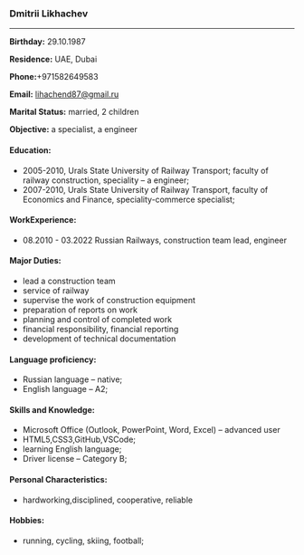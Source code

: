 ### Dmitrii Likhachev
***
__Birthday:__ 29.10.1987 <br>

__Residence:__ UAE, Dubai<br>

__Phone:__+971582649583<br>

__Email:__ lihachend87@gmail.ru<br>

__Marital Status:__ married, 2 children<br>

__Objective:__ а specialist, а engineer<br>

#### Education:
+ 2005-2010, Urals State University of Railway Transport; faculty of railway construction, speciality – a engineer;
+ 2007-2010, Urals State University of Railway Transport, faculty of Economics and Finance, speciality-commerce specialist;

#### WorkExperience:

+ 08.2010 - 03.2022 Russian Railways, construction team lead, engineer

#### Major Duties:

+ lead a construction team
+ service of railway
+ supervise the work of construction equipment
+ preparation of reports on work
+ planning and control of completed work
+ financial responsibility, financial reporting
+ development of technical documentation

#### Language proficiency:

+ Russian language – native;
+ English language – A2;

#### Skills and Knowledge:

+ Microsoft Office (Outlook, PowerPoint, Word, Excel) – advanced user 
+ HTML5,CSS3,GitHub,VSCode;
+ learning English language;
+ Driver license – Category B;

#### Personal Characteristics:

+ hardworking,disciplined, cooperative, reliable

#### Hobbies:

+ running, cycling, skiing, football;